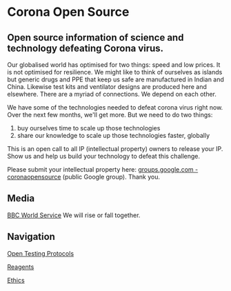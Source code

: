 
# Corona Open Source

## Open source information of science and technology defeating Corona virus.

Our globalised world has optimised for two things: speed and low prices.  It is not optimised for resilience.  We might like to think of ourselves as islands but generic drugs and PPE that keep us safe are manufactured in Indian and China.  Likewise test kits and ventilator designs are produced here and elsewhere.  There are a myriad of connections.  We depend on each other.

We have some of the technologies needed to defeat corona virus right now.  Over the next few months, we'll get more.  But we need to do two things:

1. buy ourselves time to scale up those technologies
1. share our knowledge to scale up those technologies faster, globally

This is an open call to all IP (intellectual property) owners to release your IP.  Show us and help us build your technology to defeat this challenge.

Please submit your intellectual property here: [groups.google.com - coronaopensource](https://groups.google.com/forum/#!newtopic/coronaopensource) (public Google group).  Thank you.


## Media

[BBC World Service](https://www.bbc.co.uk/sounds/play/w3csy7l6)
We will rise or fall together.


## Navigation

[Open Testing Protocols](testing/index.html)

[Reagents](reagents/index.html)

[Ethics](philosophy/index.html)
